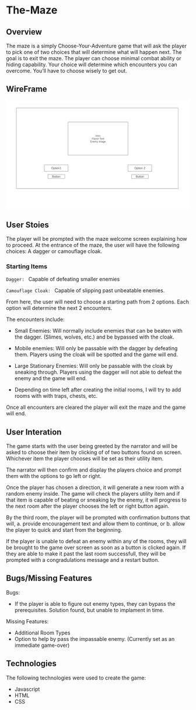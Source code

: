 # The-Maze

## Overview ##

The maze is a simply Choose-Your-Adventure game that will ask the player to pick one of two choices that will determine what will happen next. The goal is to exit the maze. The player can choose minimal combat ability or hiding capability. Your choice will determine which encounters you can overcome. You’ll have to choose wisely to get out.

 ## WireFrame ##


![Wireframe](Wireframe/Homepage.png)

## User Stoies ##

The player will be prompted with the maze welcome screen explaining how to proceed.  At the entrance of the maze, the user will have the following choices: A dagger or camouflage cloak. 

### Starting Items ###

` Dagger: 
    ` Capable of defeating smaller enemies

` Camouflage Cloak: 
    ` Capable of slipping past unbeatable enemies.

From here, the user will need to choose a starting path from 2 options. Each option will determine the next 2 encounters. 

The encounters include: 

- Small Enemies: Will normally include enemies that can be beaten with the dagger. (Slimes, wolves, etc.) and be bypassed with the cloak.

- Mobile enemies: Will only be passable with the dagger by defeating them. Players using the cloak will be spotted and the game will end.

- Large Stationary Enemies: Will only be passable with the cloak by sneaking through. Players using the dagger will not able to defeat the enemy and the game will end. 

- Depending on time left after creating the initial rooms, I will try to add rooms with with traps, chests, etc. 


Once all encounters are cleared the player will exit the maze and the game will end.


## User Interation ##

The game starts with the user being greeted by the narrator and will be asked to choose their item by clicking of of two buttons found on screen. Whichever item the player chooses will be set as their utility item.

The narrator will then confirm and display the players choice and prompt them with the options to go left or right. 

Once the player has chosen a direction, it will generate a new room with a random enemy inside. The game will check the players utility item and if that item is capable of beating or sneaking by the enemy, it will progress to the next room after the player chooses the left or right button again.

By the third room, the player will be prompted with confirmation buttons that will, a. provide encouragement text and allow them to continue, or b. allow the player to quick and start from the beginning. 

If the player is unable to defeat an enemy within any of the rooms, they will be brought to the game over screen as soon as a button is clicked again. If they are able to make it past the last room successfull, they will be prompted with a congradulations message and a restart button.


## Bugs/Missing Features ##

Bugs: 
- If the player is able to figure out enemy types, they can bypass the prerequisites. Solution found, but unable to implament in time. 

Missing Features: 
- Additional Room Types
- Option to help by pass the impassable enemy. (Currently set as an immediate game-over)

## Technologies ##

The following technologies were used to create the game: 

- Javascript
- HTML
- CSS
